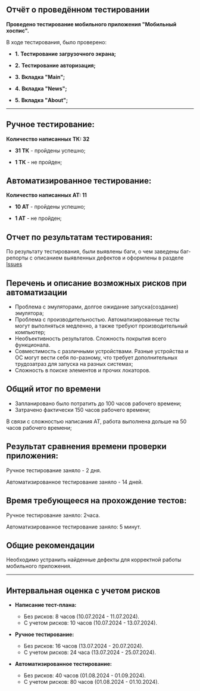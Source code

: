## **Отчёт о проведённом тестировании**

**Проведено тестирование мобильного приложения "Мобильный хоспис".**

В ходе тестирования, было проверено:

  - **1.** **Тестирование загрузочного экрана;**

  - **2.** **Тестирование авторизация;**

  - **3.** **Вкладка "Main";**

  - **4.** **Вкладка "News";**

  - **5.** **Вкладка "About";**

____________________________________________________
## Ручное тестирование:
**Количество написанных ТК: 32**

   * **31 ТК** - пройдены успешно;
    
   * **1 ТК** - не пройден;

## Автоматизированное тестирование:
**Количество написанных АТ: 11**

   * **10 АТ** - пройдены успешно;
    
   * **1 АТ** - не пройден;


## Отчет по результатам тестирования:

По результату тестирования, были выявлены баги, о чем заведены баг-репорты 
с описанием выявленных дефектов и оформлены в разделе [Issues](https://github.com/NataKozlova/fmh_android/issues) 


## Перечень и описание возможных рисков при автоматизации
   - Проблема с эмуляторами, долгое ожидание запуска(создание) эмулятора;
   - Проблема с производительностью. Автоматизированные тесты могут выполняться медленно, а также требуют производительный компьютер;
   - Необъективность результатов. Сложность покрытия всего функционала.
   - Совместимость с различными устройствами. Разные устройства и ОС могут вести себя по-разному, что требует дополнительных трудозатраз для запуска на разных системах;
   - Сложность в поиске элементов и прочих локаторов.

## Общий итог по времени

   - Запланировано было потратить до 100 часов рабочего времени;
   - Затрачено фактически 150 часов рабочего времени;

В связи с сложностью написания АТ, работа выполнена дольше на 50 часов рабочего времени;

## Результат сравнения времени проверки приложения:

Ручное тестирование заняло - 2 дня.

Автоматизированное тестирование заняло - 14 дней.

## Время требующееся на прохождение тестов:

Ручное тестирование заняло: 2часа.

Автоматизированное тестирование заняло: 5 минут.

## Общие рекомендации

Необходимо устранить найденные дефекты для корректной работы мобильного приложения.

---

## Интервальная оценка с учетом рисков

- **Написание тест-плана:**
  - Без рисков: 8 часов (10.07.2024 - 11.07.2024).
  - С учетом рисков: 10 часов (10.07.2024 - 13.07.2024).

- **Ручное тестирование:**
  - Без рисков: 16 часов (13.07.2024 - 20.07.2024).
  - С учетом рисков: 24 часа (13.07.2024 - 25.07.2024).

- **Автоматизированное тестирование:**
  - Без рисков: 40 часов (01.08.2024 - 01.09.2024).
  - С учетом рисков: 80 часов (01.08.2024 - 01.10.2024).